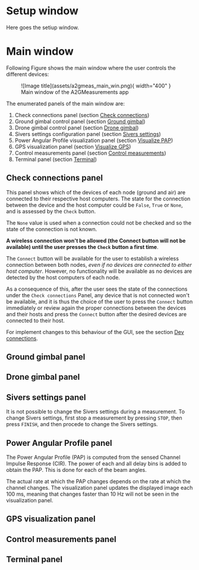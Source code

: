 # Setup window
Here goes the setiup window.

# Main window

Following Figure shows the main window where the user controls the different devices:

<figure markdown="span">
  ![Image title](assets/a2gmeas_main_win.png){ width="400" }
  <figcaption>Main window of the A2GMeasurements app</figcaption>
</figure>

The enumerated panels of the main window are:

1. Check connections panel (section [Check connections](PanelsGUI.md#check-connections-panel))
2. Ground gimbal control panel (section [Ground gimbal](PanelsGUI.md#ground-gimbal-panel))
3. Drone gimbal control panel (section [Drone gimbal](PanelsGUI.md#drone-gimbal-panel))
4. Sivers settings configuration panel (section [Sivers settings](PanelsGUI.md#sivers-settings-panel))
5. Power Angular Profile visualization panel (section [Visualize PAP](PanelsGUI.md#power-angular-profile-panel))
6. GPS visualization panel (section [Visualize GPS](PanelsGUI.md#gps-visualization-panel))
7. Control measurements panel (section [Control measurements](PanelsGUI.md#control-measurements-panel))
8. Terminal panel (section [Terminal](PanelsGUI.md#terminal-panel))

## Check connections panel

This panel shows which of the devices of each node (ground and air) are connected to their respective host computers. The state for the connection between the device and the host computer could be ``False``, ``True`` or ``None``, and is assessed by the ``Check`` button. 

The ``None`` value is used when a connection could not be checked and so the state of the connection is not known. 

**A wireless connection won't be allowed (the Connect button will not be available) until the user presses the ``Check`` button a first time**.

The ``Connect`` button will be available for the user to establish a wireless connection between both nodes, *even if no devices are connected to either host computer*. However, no functionality will be available as no devices are detected by the host computers of each node. 

As a consequence of this, after the user sees the state of the connections under the ``Check connections`` Panel, any device that is not connected won't be available, and it is thus the choice of the user to press the ``Connect`` button immediately or review again the proper connections between the devices and their hosts and press the ``Connect`` button after the desired devices are connected to their host.

For implement changes to this behaviour of the GUI, see the section [Dev connections](InfoDevelopers.md#connections-handling).

## Ground gimbal panel

## Drone gimbal panel

## Sivers settings panel

It is not possible to change the Sivers settings during a measurement. To change Sivers settings, first stop a measurement by pressing ``STOP``, then press ``FINISH``, and then procede to change the Sivers settings.


## Power Angular Profile panel

The Power Angular Profile (PAP) is computed from the sensed Channel Impulse Response (CIR). The power of each and all delay bins is added to obtain the PAP. This is done for each of the beam angles.

The actual rate at which the PAP changes depends on the rate at which the channel changes. The visualization panel updates the displayed image each 100 ms, meaning that changes faster than 10 Hz will not be seen in the visualization panel.


## GPS visualization panel

## Control measurements panel

## Terminal panel